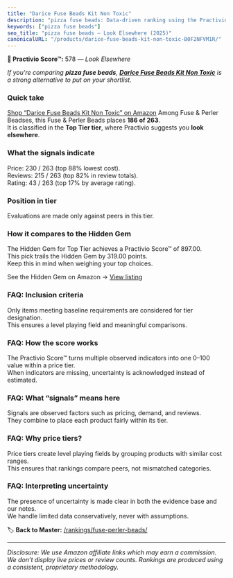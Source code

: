 ```yaml
---
title: "Darice Fuse Beads Kit Non Toxic"
description: "pizza fuse beads: Data-driven ranking using the Practivio Score™. Positioned by quality, value, demand, findability, momentum."
keywords: ["pizza fuse beads"]
seo_title: "pizza fuse beads — Look Elsewhere (2025)"
canonicalURL: "/products/darice-fuse-beads-kit-non-toxic-B0F2NFVM1R/"
---
```


**🚫 Practivio Score™:** 578 — _Look Elsewhere_


*If you're comparing **pizza fuse beads**, **[Darice Fuse Beads Kit Non Toxic](https://www.amazon.com/dp/B0F2NFVM1R?tag=practivio-20)** is a strong alternative to put on your shortlist.*
### Quick take
[Shop “Darice Fuse Beads Kit Non Toxic” on Amazon](https://www.amazon.com/dp/B0F2NFVM1R?tag=practivio-20)
Among Fuse & Perler Beadses, this Fuse & Perler Beads places **186 of 263**.  
It is classified in the **Top Tier tier**, where Practivio suggests you **look elsewhere**.

### What the signals indicate
Price: 230 / 263 (top 88% lowest cost).  
Reviews: 215 / 263 (top 82% in review totals).  
Rating: 43 / 263 (top 17% by average rating).  

### Position in tier
Evaluations are made only against peers in this tier.

### How it compares to the Hidden Gem
The Hidden Gem for Top Tier achieves a Practivio Score™ of 897.00.  
This pick trails the Hidden Gem by 319.00 points.  
Keep this in mind when weighing your top choices.  

See the Hidden Gem on Amazon → [View listing](https://www.amazon.com/dp/B000ZDME7Y?tag=practivio-20)

### FAQ: Inclusion criteria
Only items meeting baseline requirements are considered for tier designation.  
This ensures a level playing field and meaningful comparisons.

### FAQ: How the score works
The Practivio Score™ turns multiple observed indicators into one 0–100 value within a price tier.  
When indicators are missing, uncertainty is acknowledged instead of estimated.

### FAQ: What “signals” means here
Signals are observed factors such as pricing, demand, and reviews.  
They combine to place each product fairly within its tier.

### FAQ: Why price tiers?
Price tiers create level playing fields by grouping products with similar cost ranges.  
This ensures that rankings compare peers, not mismatched categories.

### FAQ: Interpreting uncertainty
The presence of uncertainty is made clear in both the evidence base and our notes.  
We handle limited data conservatively, never with assumptions.


🏷️ **Back to Master:** [/rankings/fuse-perler-beads/](/rankings/fuse-perler-beads/)

---
_Disclosure: We use Amazon affiliate links which may earn a commission. We don’t display live prices or review counts. Rankings are produced using a consistent, proprietary methodology._
